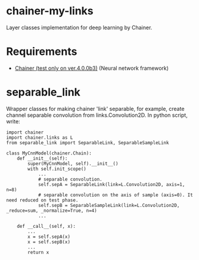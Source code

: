 # chainer-my-links
Layer classes implementation for deep learning by Chainer.

# Requirements
- [Chainer (test only on ver.4.0.0b3)](https://github.com/pfnet/chainer) (Neural network framework)

# separable_link
Wrapper classes for making chainer 'link' separable,
for example, create channel separable convolution from links.Convolution2D.
In python script, write:
```
import chainer
import chainer.links as L
from separable_link import SeparableLink, SeparableSampleLink

class MyCnnModel(chainer.Chain):
    def __init__(self):
        super(MyCnnModel, self).__init__()
        with self.init_scope()
            ...
            # separable convolution.
            self.sepA = SeparableLink(link=L.Convolution2D, axis=1, n=8)
            # separable convolution on the axis of sample (axis=0). It need reduced on test phase.
            self.sepB = SeparableSampleLink(link=L.Convolution2D, _reduce=sum, _normalize=True, n=4)
            ...

    def __call__(self, x):
        ...
        x = self.sepA(x)
        x = self.sepB(x)
        ...
        return x
```
